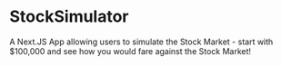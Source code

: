 # StockSimulator

A Next.JS App allowing users to simulate the Stock Market - start with $100,000 and see how you would fare against the Stock Market!
